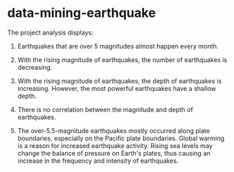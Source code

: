 # data-mining-earthquake
The project analysis displays:

1. Earthquakes that are over 5 magnitudes almost happen every month.

2. With the rising magnitude of earthquakes, the number of earthquakes is decreasing.

3. With the rising magnitude of earthquakes, the depth of earthquakes is increasing. However, the most powerful earthquakes have a shallow depth.

4. There is no correlation between the magnitude and depth of earthquakes.

5. The over-5.5-magnitude earthquakes mostly occurred along plate boundaries, especially on the Pacific plate boundaries. Global warming is a reason for increased earthquake activity. Rising sea levels may change the balance of pressure on Earth's plates, thus causing an increase in the frequency and intensity of earthquakes.
